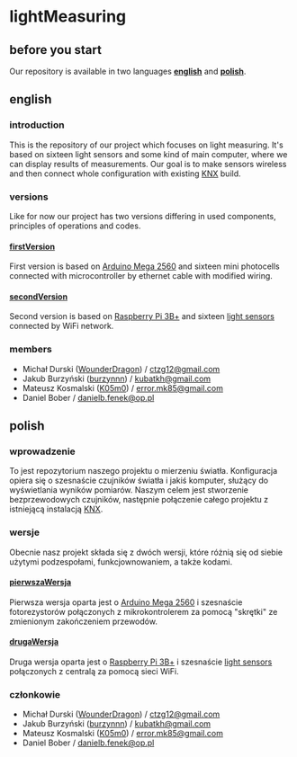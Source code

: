 # lightMeasuring
## before you start
Our repository is available in two languages [**english**](https://github.com/burzynnn/lightMeasuring#english) and [**polish**](https://github.com/burzynnn/lightMeasuring#polish).
## english
### introduction
This is the repository of our project which focuses on light measuring. It's based on sixteen light sensors and some kind of main computer, where we can display results of measurements. Our goal is to make sensors wireless and then connect whole configuration with existing [KNX](https://www.knx.org/knx-en/for-professionals/index.php) build.
### versions
Like for now our project has two versions differing in used components, principles of operations and codes.
#### [firstVersion](https://github.com/burzynnn/lightMeasuring/tree/firstVersion)
First version is based on [Arduino Mega 2560](https://store.arduino.cc/arduino-mega-2560-rev3) and sixteen mini photocells connected with microcontroller by ethernet cable with modified wiring.
#### [secondVersion](https://github.com/burzynnn/lightMeasuring/tree/secondVersion)
Second version is based on [Raspberry Pi 3B+](https://www.raspberrypi.org/products/raspberry-pi-3-model-b-plus/) and sixteen [light sensors](https://github.com/claws/BH1750) connected by WiFi network.
### members 
- Michał Durski ([WounderDragon](https://github.com/WounderDragon)) / ctzg12@gmail.com
- Jakub Burzyński ([burzynnn](https://github.com/burzynnn)) / kubatkh@gmail.com 
- Mateusz Kosmalski  ([K05m0](https://github.com/K05m0)) / error.mk85@gmail.com
- Daniel Bober / danielb.fenek@op.pl
## polish
### wprowadzenie
To jest repozytorium naszego projektu o mierzeniu światła. Konfiguracja opiera się o szesnaście czujników światła i jakiś komputer, służący do wyświetlania wyników pomiarów. Naszym celem jest stworzenie bezprzewodowych czujników, następnie połączenie całego projektu z istniejącą instalacją [KNX](https://www.knx.org/knx-en/for-professionals/index.php).
### wersje
Obecnie nasz projekt składa się z dwóch wersji, które różnią się od siebie użytymi podzespołami, funkcjownowaniem, a także kodami.
#### [pierwszaWersja](https://github.com/burzynnn/lightMeasuring/tree/firstVersion)
Pierwsza wersja oparta jest o [Arduino Mega 2560](https://store.arduino.cc/arduino-mega-2560-rev3) i szesnaście fotorezystorów połączonych z mikrokontrolerem za pomocą "skrętki" ze zmienionym zakończeniem przewodów.
#### [drugaWersja](https://github.com/burzynnn/lightMeasuring/tree/secondVersion)
Druga wersja oparta jest o [Raspberry Pi 3B+](https://www.raspberrypi.org/products/raspberry-pi-3-model-b-plus/) i szesnaście [light sensors](https://github.com/claws/BH1750) połączonych z centralą za pomocą sieci WiFi.
### członkowie
- Michał Durski ([WounderDragon](https://github.com/WounderDragon)) / ctzg12@gmail.com
- Jakub Burzyński ([burzynnn](https://github.com/burzynnn)) / kubatkh@gmail.com 
- Mateusz Kosmalski ([K05m0](https://github.com/K05m0)) / error.mk85@gmail.com
- Daniel Bober / danielb.fenek@op.pl
